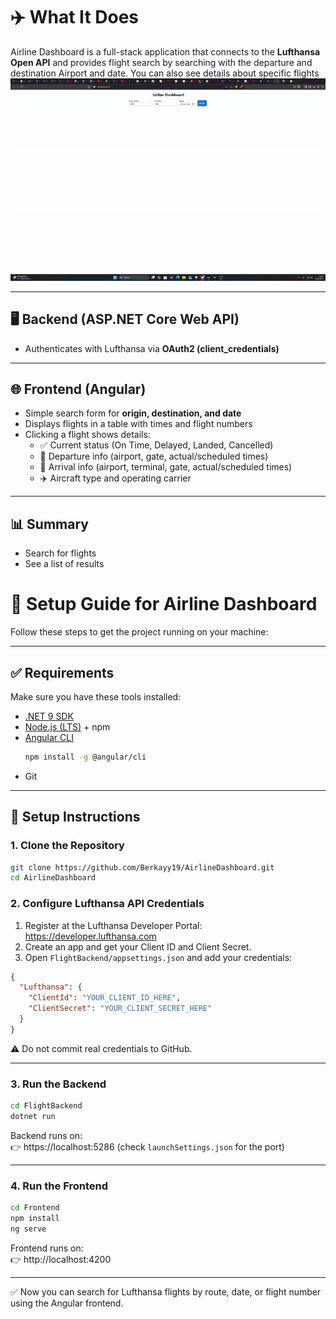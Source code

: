 # ✈️ What It Does

Airline Dashboard is a full-stack application that connects to the **Lufthansa Open API** and provides flight search by searching with the departure and destination Airport and date. You can also see details about specific flights
![Demo](Preview.gif) 

---

## 🖥️ Backend (ASP.NET Core Web API)
- Authenticates with Lufthansa via **OAuth2 (client_credentials)**  

---

## 🌐 Frontend (Angular)
- Simple search form for **origin, destination, and date**  
- Displays flights in a table with times and flight numbers  
- Clicking a flight shows details:
  - ✅ Current status (On Time, Delayed, Landed, Cancelled)  
  - 🛫 Departure info (airport, gate, actual/scheduled times)  
  - 🛬 Arrival info (airport, terminal, gate, actual/scheduled times)  
  - ✈️ Aircraft type and operating carrier  

---

## 📊 Summary
- Search for flights  
- See a list of results   


# 🚀 Setup Guide for Airline Dashboard

Follow these steps to get the project running on your machine:

---

## ✅ Requirements
Make sure you have these tools installed:

- [.NET 9 SDK](https://dotnet.microsoft.com/en-us/download)  
- [Node.js (LTS)](https://nodejs.org/en/download/) + npm  
- [Angular CLI](https://angular.dev/cli)  
  ```bash
  npm install -g @angular/cli
  ```
- Git  

---

## 🔧 Setup Instructions

### 1. Clone the Repository
```bash
git clone https://github.com/Berkayy19/AirlineDashboard.git
cd AirlineDashboard
```

### 2. Configure Lufthansa API Credentials
1. Register at the Lufthansa Developer Portal: https://developer.lufthansa.com  
2. Create an app and get your Client ID and Client Secret.  
3. Open `FlightBackend/appsettings.json` and add your credentials:

```json
{
  "Lufthansa": {
    "ClientId": "YOUR_CLIENT_ID_HERE",
    "ClientSecret": "YOUR_CLIENT_SECRET_HERE"
  }
}
```

⚠️ Do not commit real credentials to GitHub.

---

### 3. Run the Backend
```bash
cd FlightBackend
dotnet run
```

Backend runs on:  
👉 https://localhost:5286 (check `launchSettings.json` for the port)

---

### 4. Run the Frontend
```bash
cd Frontend
npm install
ng serve
```

Frontend runs on:  
👉 http://localhost:4200  

---

✅ Now you can search for Lufthansa flights by route, date, or flight number using the Angular frontend.
